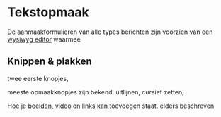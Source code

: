 # Tekstopmaak

De aanmaakformulieren van alle types berichten zijn voorzien van een [wysiwyg editor]() waarmee 


## Knippen & plakken

twee eerste knopjes, 

meeste opmaakknopjes zijn bekend: uitlijnen, cursief zetten, 

Hoe je [beelden](./beelden_toevoegen.md), [video](video_toevoegen.md) en [links](links_toevoegen.md) kan toevoegen staat. elders beschreven
